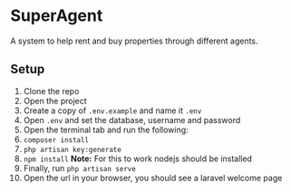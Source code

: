 # SuperAgent
A system to help rent and buy properties through different agents.

## Setup

1. Clone the repo
2. Open the project
3. Create a copy of `.env.example` and name it `.env`
4. Open `.env` and set the database, username and password
5. Open the terminal tab and run the following:
6. `composer install`
7. `php artisan key:generate`
8. `npm install` **Note:** For this to work nodejs should be installed
9. Finally, run `php artisan serve`
10. Open the url in your browser, you should see a laravel 
welcome page